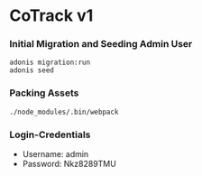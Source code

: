 # CoTrack v1

### Initial Migration and Seeding Admin User
```
adonis migration:run
adonis seed
```

### Packing Assets
```./node_modules/.bin/webpack```

### Login-Credentials
- Username: admin
- Password: Nkz8289TMU


